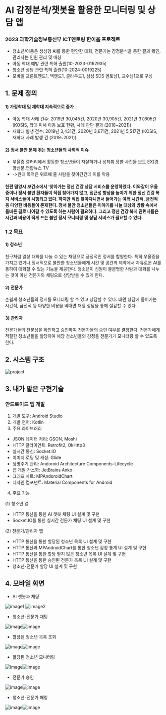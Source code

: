# AI 감정분석/챗봇을 활용한 모니터링 및 상담 앱
### 2023 과학기술정보통신부 ICT멘토링 한이음 프로젝트
- 청소년/아동은 생성형 AI를 통한 편안한 대화, 전문가는 감정분석을 통한 결과 확인, 관리자는 인원 관리 및 매칭
- 아동 학대 예방 관련 특허 출원(10-2023-0162935)
- 청소년 상담 관련 특허 출원(10-2024-0019225)
- 모바일 프론트엔드1, 백엔드1, 클라우드1, 삼성 SDS 멘토님1, 교수님1으로 구성

## 1. 문제 정의
#### 1) 가정학대 및 재학대 지속적으로 증가
  - 아동 학대 사례 건수: 2019년 30,045건, 2020년 30,905건, 2021년 37,605건(KOSIS, 학대 피해 아동 보호 현황, 사례 판단 결과 (2018~2021))
  - 재학대 발생 건수: 2019년 3,431건, 2020년 3,671건, 2021년 5,517건 (KOSIS, 재학대 사례 발생 건 (2019~2021))
#### 2) 정서 불안 문제 겪는 청소년들의 사회적 이슈
  - 우울증 갤러리에서 활동한 청소년들이 자살하거나 성착취 당한 사건들 보도 EX)경향신문,연합뉴스 TV
  - ->원래 목적은 위로해 줄 사람을 찾아간건데 이를 악용
#### 한편 밀양시 보건소에서 ‘찾아가는 정신 건강 상담 서비스를 운영하였다. 이와같이 우울증이나 정서 불안 환자들이 직접 찾아가지 않고, 접근성 향상을 높이기 위한 정신 건강 복지 서비스들이 시행되고 있다. 하지만 직접 찾아다니면서 들어가는 여러 시간적, 금전적 등 다양한 비용들이 존재한다. 정서 불안 청소년들은 이야기를 나눌 대상과 방황 속에서 올바른 길로 나아갈 수 있도록 하는 사람이 필요하다. 그리고 정신 건강 복지 관련자들은 시간과 비용이 적게 드는 불안 정서 모니터링 및 상담 서비스가 필요할 수 있다.

### 1.2 목표
#### 1) 청소년
  친구처럼 일상 대화를 나눌 수 있는 채팅으로 긍정적인 정서를 함양한다. 
특히 우울증을 가지고 있거나 정서적으로 불안한 청소년들에게 시간 및 공간의 
제약에서 자유로운 AI를 통하여 대화할 수 있는 기능을 제공한다. 
청소년이 신원이 불분명한 사람과 대화를 나누는 것이 아닌 전문가와 채팅으로 
상담받을 수 있게 한다. 
#### 2) 전문가
  손쉽게 청소년들의 정서를 모니터링 할 수 있고 상담할 수 있다. 
대면 상담에 들어가는 시간적, 금전적 등 다양한 비용을 비대면 채팅 상담을 통해 절감할 수 있다. 
#### 3) 관리자
 전문가들의 전문성을 확인하고 승인하여 전문가들의 승인 여부를 결정한다.
전문가에게 적절한 청소년들을 할당하여 해당 청소년들의 감정을 전문가가 
모니터링 할 수 있도록 한다.

## 2. 시스템 구조
![project](https://github.com/junghyunsoo24/portfolio-teenager-emotion-prevent-app-teenagers/assets/117528532/75d01731-0d93-409c-b7a4-e44922f3af33)

## 3. 내가 맡은 구현기술
### 안드로이드 앱 개발
1) 개발 도구: Android Studio
2) 개발 언어: Kotlin
3) 주요 라이브러리
* JSON 데이터 처리: GSON, Moshi 
* HTTP 클라이언트: Retrofit2, OkHttp3 
* 실시간 통신: Socket.IO
* 이미지 로딩 및 캐싱: Glide 
* 생명주기 관리: Andoroid Architecture Components-Lifecycle 
* 앱 개발 간소화: JetBrains Anko 
* 그래프 차트: MPAndoroidChart
* 디자인 컴포넌트: Material Components for Android
4) 주요 기능
  
(1) 청소년 앱
* HTTP 통신을 통한 AI 챗봇 채팅 UI 설계 및 구현
* Socket.IO를 통한 실시간 전문가 채팅 UI 설계 및 구현
  
(2) 전문가/관리자 앱
* HTTP 통신을 통한 할당된 청소년 목록 UI 설계 및 구현
* HTTP 통신과 MPAndroidChart를 통한 청소년 감정 통계 UI 설계 및 구현
* HTTP 통신을 통한 할당 받지 않은 청소년 목록 UI 설계 및 구현
* HTTP 통신을 통한 승인된 전문가 목록 UI 설계 및 구현
* 청소년-전문가 할당 UI 설계 및 구현

## 4. 모바일 화면
* AI 챗봇과 채팅
  
![image1](https://github.com/junghyunsoo24/portfolio-teenager-emotion-prevent-app-teenagers/assets/117528532/8b26a108-1f7a-4daf-bbe3-4757867061af) ![image2](https://github.com/junghyunsoo24/portfolio-teenager-emotion-prevent-app-teenagers/assets/117528532/52561c89-7e45-4219-b786-40110788f8e5)

* 청소년-전문가 채팅
  
![image](https://github.com/junghyunsoo24/portfolio-teenager-emotion-prevent-app-teenagers/assets/117528532/0094f1a7-1615-484e-ae56-31bedb22910a)![image](https://github.com/junghyunsoo24/portfolio-teenager-emotion-prevent-app-teenagers/assets/117528532/7d7e11db-6b8b-48ce-bb90-9cbe108864ac)

* 할당된 청소년 목록 조회
  
![image](https://github.com/junghyunsoo24/portfolio-teenager-emotion-prevent-app-teenagers/assets/117528532/a61f2b50-32a1-4138-8963-bd8ef97ebdb7)![image](https://github.com/junghyunsoo24/portfolio-teenager-emotion-prevent-app-teenagers/assets/117528532/64bbcd6b-0277-4a33-9fcb-ee5f28065d00)

* 할당된 청소년 모니터링
  
![image](https://github.com/junghyunsoo24/portfolio-teenager-emotion-prevent-app-teenagers/assets/117528532/47e394de-0440-42e9-a984-de03ecdb10f0)![image](https://github.com/junghyunsoo24/portfolio-teenager-emotion-prevent-app-teenagers/assets/117528532/cc99807b-6297-444e-816e-54658d7603af)

* 전문가 승인

![image](https://github.com/junghyunsoo24/portfolio-teenager-emotion-prevent-app-teenagers/assets/117528532/2bb42ccb-5db2-435a-af2e-7b46741ca033)![image](https://github.com/junghyunsoo24/portfolio-teenager-emotion-prevent-app-teenagers/assets/117528532/9c0b1f0f-4270-42a3-8ac7-f47be91226c9)

* 청소년-전문가 매칭

![image](https://github.com/junghyunsoo24/portfolio-teenager-emotion-prevent-app-teenagers/assets/117528532/aed60fad-a0fb-4c97-bdf9-d86c3f723a01)![image](https://github.com/junghyunsoo24/portfolio-teenager-emotion-prevent-app-teenagers/assets/117528532/262ad7ac-91a6-4732-b4e0-4e73639071c4)
